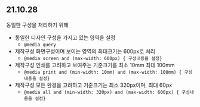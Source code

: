 ## 21.10.28

동일한 구성을 처리하기 위해

- 동일한 디자인 구성을 가지고 있는 영역을 설정
  - `@media query`
- 제작구성 화면구성이며 보이는 영역의 최대크기는 600px로 처리
  - `@media screen and (max-width: 600px) { 구성내용을 설정}`
- 제작구성 인쇄를 고려하고 보여주는 기준크기를 최소 10mm 최대 100mm
  - `@media print and (min-width: 10mm) and (max-width: 100mm) { 구성내용을 설정}`
- 제작구성 모든 환경을 고려하고 기준크기는 최소 320px이며, 최대 60px
  - `@media all and (min-width: 320px) and (max-width: 600px) { 구성내용을 설정}`

